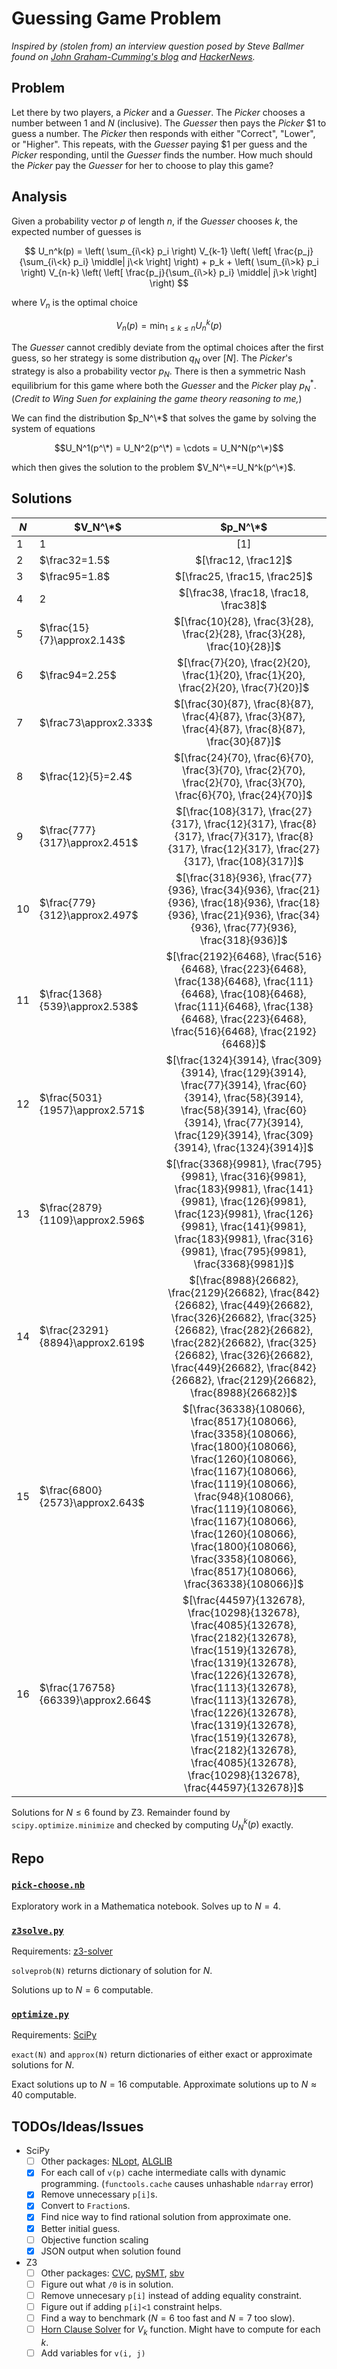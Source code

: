# Guessing Game Problem

_Inspired by (stolen from) an interview question posed by Steve Ballmer found on [John Graham-Cumming's blog](https://blog.jgc.org/2024/09/steve-ballmers-binary-search-interview.html) and [HackerNews](https://news.ycombinator.com/item?id=41434637)._

## Problem
Let there by two players, a _Picker_ and a _Guesser_.  The _Picker_ chooses a number between $1$ and $N$ (inclusive).  The _Guesser_ then pays the _Picker_ \$1 to guess a number.  The _Picker_ then responds with either "Correct", "Lower", or "Higher".  This repeats, with the _Guesser_ paying \$1 per guess and the _Picker_ responding, until the _Guesser_ finds the number.  How much should the _Picker_ pay the _Guesser_ for her to choose to play this game?

## Analysis
Given a probability vector $p$ of length $n$, if the _Guesser_ chooses $k$, the expected number of guesses is

$$
U_n^k(p) =
    \left( \sum_{i\<k} p_i \right) V_{k-1} \left( \left[ \frac{p_j}{\sum_{i\<k} p_i} \middle| j\<k \right] \right) +
    p_k +
    \left( \sum_{i\>k} p_i \right) V_{n-k} \left( \left[ \frac{p_j}{\sum_{i\>k} p_i} \middle| j\>k \right] \right)
$$

where $V_n$ is the optimal choice

$$V_n(p) = \min_{1\leq k\leq n} U_n^k(p)$$

The _Guesser_ cannot credibly deviate from the optimal choices after the first guess, so her strategy is some distribution $q_N$ over $[N]$.  The _Picker_'s strategy is also a probability vector $p_N$.  There is then a symmetric Nash equilibrium for this game where both the _Guesser_ and the _Picker_ play $p_N^*$.  (_Credit to Wing Suen for explaining the game theory reasoning to me,_)

We can find the distribution $p_N^\*$ that solves the game by solving the system of equations

$$U_N^1(p^\*) = U_N^2(p^\*) = \cdots = U_N^N(p^\*)$$

which then gives the solution to the problem $V_N^\*=U_N^k(p^\*)$.

## Solutions
$N$ | $V_N^\*$ | $p_N^\*$
-|-|:-:
$1$ | $1$ | $[1]$
$2$ | $\frac32=1.5$ | $[\frac12, \frac12]$
$3$ | $\frac95=1.8$ | $[\frac25, \frac15, \frac25]$
$4$ | $2$ | $[\frac38, \frac18, \frac18, \frac38]$
$5$ | $\frac{15}{7}\approx2.143$ | $[\frac{10}{28}, \frac{3}{28}, \frac{2}{28}, \frac{3}{28}, \frac{10}{28}]$
$6$ | $\frac94=2.25$ | $[\frac{7}{20}, \frac{2}{20}, \frac{1}{20}, \frac{1}{20}, \frac{2}{20}, \frac{7}{20}]$
$7$ | $\frac73\approx2.333$ | $[\frac{30}{87}, \frac{8}{87}, \frac{4}{87}, \frac{3}{87}, \frac{4}{87}, \frac{8}{87}, \frac{30}{87}]$
$8$ | $\frac{12}{5}=2.4$ | $[\frac{24}{70}, \frac{6}{70}, \frac{3}{70}, \frac{2}{70}, \frac{2}{70}, \frac{3}{70}, \frac{6}{70}, \frac{24}{70}]$
$9$ | $\frac{777}{317}\approx2.451$ | $[\frac{108}{317}, \frac{27}{317}, \frac{12}{317}, \frac{8}{317}, \frac{7}{317}, \frac{8}{317}, \frac{12}{317}, \frac{27}{317}, \frac{108}{317}]$
$10$ | $\frac{779}{312}\approx2.497$ | $[\frac{318}{936}, \frac{77}{936}, \frac{34}{936}, \frac{21}{936}, \frac{18}{936}, \frac{18}{936}, \frac{21}{936}, \frac{34}{936}, \frac{77}{936}, \frac{318}{936}]$
$11$ | $\frac{1368}{539}\approx2.538$ | $[\frac{2192}{6468}, \frac{516}{6468}, \frac{223}{6468}, \frac{138}{6468}, \frac{111}{6468}, \frac{108}{6468}, \frac{111}{6468}, \frac{138}{6468}, \frac{223}{6468}, \frac{516}{6468}, \frac{2192}{6468}]$
$12$ | $\frac{5031}{1957}\approx2.571$ | $[\frac{1324}{3914}, \frac{309}{3914}, \frac{129}{3914}, \frac{77}{3914}, \frac{60}{3914}, \frac{58}{3914}, \frac{58}{3914}, \frac{60}{3914}, \frac{77}{3914}, \frac{129}{3914}, \frac{309}{3914}, \frac{1324}{3914}]$
$13$ | $\frac{2879}{1109}\approx2.596$ | $[\frac{3368}{9981}, \frac{795}{9981}, \frac{316}{9981}, \frac{183}{9981}, \frac{141}{9981}, \frac{126}{9981}, \frac{123}{9981}, \frac{126}{9981}, \frac{141}{9981}, \frac{183}{9981}, \frac{316}{9981}, \frac{795}{9981}, \frac{3368}{9981}]$
$14$ | $\frac{23291}{8894}\approx2.619$ | $[\frac{8988}{26682}, \frac{2129}{26682}, \frac{842}{26682}, \frac{449}{26682}, \frac{326}{26682}, \frac{325}{26682}, \frac{282}{26682}, \frac{282}{26682}, \frac{325}{26682}, \frac{326}{26682}, \frac{449}{26682}, \frac{842}{26682}, \frac{2129}{26682}, \frac{8988}{26682}]$
$15$ | $\frac{6800}{2573}\approx2.643$ | $[\frac{36338}{108066}, \frac{8517}{108066}, \frac{3358}{108066}, \frac{1800}{108066}, \frac{1260}{108066}, \frac{1167}{108066}, \frac{1119}{108066}, \frac{948}{108066}, \frac{1119}{108066}, \frac{1167}{108066}, \frac{1260}{108066}, \frac{1800}{108066}, \frac{3358}{108066}, \frac{8517}{108066}, \frac{36338}{108066}]$
$16$ | $\frac{176758}{66339}\approx2.664$ | $[\frac{44597}{132678}, \frac{10298}{132678}, \frac{4085}{132678}, \frac{2182}{132678}, \frac{1519}{132678}, \frac{1319}{132678}, \frac{1226}{132678}, \frac{1113}{132678}, \frac{1113}{132678}, \frac{1226}{132678}, \frac{1319}{132678}, \frac{1519}{132678}, \frac{2182}{132678}, \frac{4085}{132678}, \frac{10298}{132678}, \frac{44597}{132678}]$

Solutions for $N\leq6$ found by Z3.  Remainder found by `scipy.optimize.minimize` and checked by computing $U_N^k(p)$ exactly.

## Repo
### [`pick-choose.nb`](z3solve.py)
Exploratory work in a Mathematica notebook.  Solves up to $N=4$.

### [`z3solve.py`](z3solve.py)
Requirements: [z3-solver](https://github.com/Z3Prover/z3)

`solveprob(N)` returns dictionary of solution for $N$.

Solutions up to $N=6$ computable.

### [`optimize.py`](optimize.py)
Requirements: [SciPy](https://scipy.org/)

`exact(N)` and `approx(N)` return dictionaries of either exact or approximate solutions for $N$.

Exact solutions up to $N=16$ computable.  Approximate solutions up to $N\approx40$ computable.

## TODOs/Ideas/Issues
- SciPy
    - [ ] Other packages: [NLopt](https://nlopt.readthedocs.io/en/latest/), [ALGLIB](https://www.alglib.net/)
    - [x] For each call of `v(p)` cache intermediate calls with dynamic programming.  (`functools.cache` causes unhashable `ndarray` error)
    - [x] Remove unnecessary `p[i]`s.
    - [x] Convert to `Fraction`s.
    - [x] Find nice way to find rational solution from approximate one.
    - [x] Better initial guess.
    - [ ] Objective function scaling
    - [x] JSON output when solution found
- Z3
    - [ ] Other packages: [CVC](https://cvc5.github.io/docs-ci/docs-main/), [pySMT](https://pysmt.readthedocs.io/en/latest/index.html), [sbv](https://hackage.haskell.org/package/sbv)
    - [ ] Figure out what `/0` is in solution.
    - [ ] Remove unnecesary `p[i]` instead of adding equality constraint.
    - [ ] Figure out if adding `p[i]<1` constraint helps.
    - [ ] Find a way to benchmark ($N=6$ too fast and $N=7$ too slow).
    - [ ] [Horn Clause Solver](https://theory.stanford.edu/~nikolaj/programmingz3.html#sec-horn-clause-solver) for $V_k$ function.  Might have to compute for each $k$.
    - [ ] Add variables for `v(i, j)`
